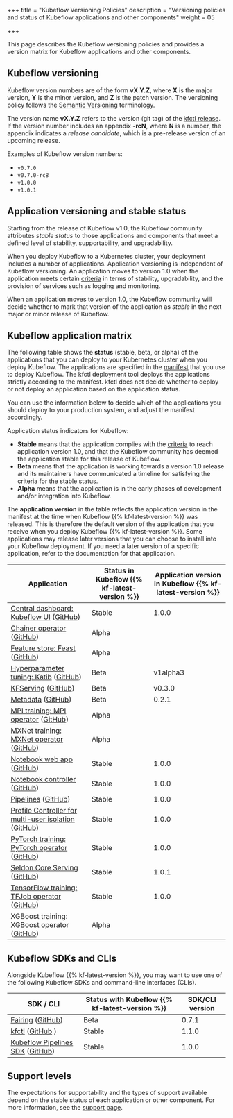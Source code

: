 +++
title = "Kubeflow Versioning Policies"
description = "Versioning policies and status of Kubeflow applications and other components"
weight = 05
                    
+++

This page describes the Kubeflow versioning policies and provides a version 
matrix for Kubeflow applications and other components.

## Kubeflow versioning

Kubeflow version numbers are of the form **vX.Y.Z**, where **X** is the major 
version, **Y** is the minor version, and **Z** is the patch version. The
versioning policy follows the [Semantic Versioning](https://semver.org/) 
terminology.

The version name **vX.Y.Z** refers to the version (git tag) of the 
[kfctl release](https://github.com/kubeflow/kubeflow/releases). 
If the version number includes an appendix **-rcN**, where **N** is a
number, the appendix indicates a *release candidate*, which is a pre-release 
version of an upcoming release.

Examples of Kubeflow version numbers:

* `v0.7.0`
* `v0.7.0-rc8`
* `v1.0.0`
* `v1.0.1`

<a id="app-versioning"></a>
## Application versioning and stable status

Starting from the release of Kubeflow v1.0, the Kubeflow community 
attributes *stable status* to those applications and components that 
meet a defined level of stability, supportability, and upgradability.

When you deploy Kubeflow to a Kubernetes cluster, your deployment includes a
number of applications. Application versioning is independent of Kubeflow 
versioning. An application moves to version 1.0 when the application meets 
certain 
[criteria](https://github.com/kubeflow/community/blob/master/guidelines/application_requirements.md) 
in terms of stability, upgradability, and the provision of services such as 
logging and monitoring. 

When an application moves to version 1.0, the Kubeflow community will 
decide whether to mark that version of the application as *stable* in the next 
major or minor release of Kubeflow.

<a id="application-matrix"></a>
## Kubeflow application matrix

The following table shows the **status** (stable, beta, or alpha) of the 
applications that you can deploy to your Kubernetes cluster when you deploy 
Kubeflow. The applications are specified in the 
[manifest](https://github.com/kubeflow/manifests/tree/master/kfdef) that you 
use to deploy Kubeflow. The kfctl deployment tool deploys the applications 
strictly according to the manifest. kfctl does not decide whether to deploy or
not deploy an application based on the application status.

You can use the information below to decide which of the applications you should
deploy to your production system, and adjust the manifest accordingly.

Application status indicators for Kubeflow:

* **Stable** means that the application complies with the 
  [criteria](https://github.com/kubeflow/community/blob/master/guidelines/application_requirements.md)
  to reach application version 1.0, and that the Kubeflow community has deemed 
  the application stable for this release of Kubeflow.
* **Beta** means that the application is working towards a version 1.0 release
  and its maintainers have communicated a timeline for satisfying the criteria
  for the stable status.
* **Alpha** means that the application is in the early phases of 
  development and/or integration into Kubeflow.

The **application version** in the table reflects the application version in
the manifest at the time when Kubeflow {{% kf-latest-version %}} was
released. This is therefore the default version of the application that you
receive when you deploy Kubeflow {{% kf-latest-version %}}. Some applications 
may release later versions that you can choose to install into your Kubeflow
deployment. If you need a later version of a specific application, refer to the
documentation for that application.

<div class="table-responsive">
  <table class="table table-bordered">
    <thead class="thead-light">
      <tr>
        <th>Application</th>
        <th>Status in Kubeflow {{% kf-latest-version %}}</th>
        <th>Application version in Kubeflow {{% kf-latest-version %}}</th>
      </tr>
    </thead>
    <tbody>
      <tr>
        <td><a href="/docs/components/central-dash/overview/">Central 
          dashboard: Kubeflow UI</a>
          (<a href="https://github.com/kubeflow/kubeflow/tree/master/components/centraldashboard">GitHub</a>)
        </td>
        <td>Stable</td>
        <td>1.0.0</td>
      </tr>      
      <tr>
        <td><a href="/docs/components/training/chainer/">Chainer operator</a>
        (<a href="https://github.com/kubeflow/chainer-operator">GitHub</a>)
        </td>
        <td>Alpha</td>
        <td></td>
      </tr>      
      <tr>
        <td><a href="/docs/components/feature-store/overview">Feature store: Feast</a>
        (<a href="https://github.com/feast-dev/feast">GitHub</a>)
        </td>
        <td>Alpha</td>
        <td></td>
      </tr>
      <tr>
        <td><a href="/docs/components/katib/overview/">Hyperparameter
          tuning: Katib</a>
          (<a href="https://github.com/kubeflow/katib">GitHub</a>)
          </td>
        <td>Beta</td>
        <td>v1alpha3</td>
      </tr>
      <tr>
        <td><a href="/docs/components/serving/kfserving/">KFServing</a>
          (<a href="https://github.com/kubeflow/kfserving">GitHub</a>)
        </td>
        <td>Beta</td>
        <td>v0.3.0</td>
      </tr>
      <tr>
        <td><a href="/docs/components/metadata/">Metadata</a>
          (<a href="https://github.com/kubeflow/metadata">GitHub</a>)
        </td>
        <td>Beta</td>
        <td>0.2.1</td>
      </tr>
      <tr>
        <td><a href="/docs/components/training/mpi/">MPI training: MPI 
          operator</a>
          (<a href="https://github.com/kubeflow/mpi-operator">GitHub</a>)
        </td>
        <td>Alpha</td>
        <td></td>
      </tr>
      <tr>
        <td><a href="/docs/components/training/mxnet/">MXNet training: MXNet 
          operator</a>
          (<a href="https://github.com/kubeflow/mxnet-operator">GitHub</a>)
        </td>
        <td>Alpha</td>
        <td></td>
      </tr>
      <tr>
        <td><a href="/docs/notebooks/why-use-jupyter-notebook/">Notebook web
          app</a>
          (<a href="https://github.com/kubeflow/kubeflow/tree/master/components/jupyter-web-app">GitHub</a>)
        <td>Stable</td>
        <td>1.0.0</td>
      </tr>
      <tr>
        <td><a href="/docs/notebooks/why-use-jupyter-notebook/">Notebook 
          controller</a> 
          (<a href="https://github.com/kubeflow/kubeflow/tree/master/components/notebook-controller">GitHub</a>)
        </td>
        <td>Stable</td>
        <td>1.0.0</td>
      </tr>
      <tr>
        <td><a href="/docs/pipelines/overview/pipelines-overview/">Pipelines</a>
          (<a href="https://github.com/kubeflow/pipelines">GitHub</a>)
        </td>
        <td>Stable</td>
        <td>1.0.0</td>
      </tr>
      <tr>
        <td><a href="/docs/components/multi-tenancy/">Profile 
          Controller for multi-user isolation</a> 
          (<a href="https://github.com/kubeflow/kubeflow/tree/master/components/profile-controller">GitHub</a>)
        </td>
        <td>Stable</td>
        <td>1.0.0</td>
      </tr>
      <tr>
        <td><a href="/docs/components/training/pytorch/">PyTorch training: PyTorch operator</a> 
          (<a href="https://github.com/kubeflow/pytorch-operator">GitHub</a>)
        </td>
        <td>Stable</td>
        <td>1.0.0</td>
      </tr>
      <tr>
        <td><a href="/docs/components/serving/seldon">Seldon Core Serving</a> 
          (<a href="https://github.com/SeldonIO/seldon-core">GitHub</a>)
        </td>
        <td>Stable</td>
        <td>1.0.1</td>
      </tr>
      <tr>
        <td><a href="/docs/components/training/tftraining/">TensorFlow training:
          TFJob operator</a>
          (<a href="https://github.com/kubeflow/tf-operator">GitHub</a>)
        </td>
        <td>Stable</td>
        <td>1.0.0</td>
      </tr>
      <tr>
        <td>XGBoost training: XGBoost operator
        (<a href="https://github.com/kubeflow/xgboost-operator">GitHub</a>)
        </td>
        <td>Alpha</td>
        <td></td>
      </tr>
    </tbody>
  </table>
</div>

<a id="sdk-matrix"></a>
## Kubeflow SDKs and CLIs

Alongside Kubeflow {{% kf-latest-version %}}, you may want to use 
one of the following Kubeflow SDKs and command-line interfaces 
(CLIs).

<div class="table-responsive">
  <table class="table table-bordered">
    <thead class="thead-light">
      <tr>
        <th>SDK / CLI</th>
        <th>Status with Kubeflow {{% kf-latest-version %}}</th>
        <th>SDK/CLI version</th>
      </tr>
    </thead>
    <tbody>
      <tr>
        <td><a href="/docs/components/fairing/fairing-overview/">Fairing</a> 
          (<a href="https://github.com/kubeflow/fairing">GitHub</a>)
        </td>
        <td>Beta</td>
        <td>0.7.1</td>
      </tr>
      <tr>
        <td><a href="/docs/other-guides/kustomize/">kfctl</a> 
          (<a href="https://github.com/kubeflow/kfctl">GitHub</a> )
        </td>
        <td>Stable</td>
        <td>1.1.0</td>
      </tr>
      <tr>
        <td><a href="/docs/pipelines/sdk/sdk-overview/">Kubeflow Pipelines SDK</a> 
          (<a href="https://github.com/kubeflow/pipelines">GitHub</a>)
        </td>
        <td>Stable</td>
        <td>1.0.0</td>
      </tr>
    </tbody>
  </table>
</div>

## Support levels

The expectations for supportability and the types of support available depend
on the stable status of each application or other component.
For more information, see the [support page](/docs/other-guides/support/).

